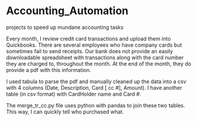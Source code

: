 # Accounting_Automation
projects to speed up mundane accounting tasks


Every month, I review credit card transactions and upload them into Quickbooks. There are several employees who have company
cards but sometimes fail to send receipts. Our bank does not provide an easily downloadable spreadsheet with transactions along with the card number they are charged to,  throughout the month. At the end of the month, they do provide a pdf with this information. 

I used tabula to parse the pdf and manually cleaned up the data into a csv with 4 columns (Date, Description, Card [ cc #], Amount).
I have another table (in csv format) with CardHolder name and Card #. 

The merge_tr_cc.py file uses python with pandas to join these two tables. This way, I can quickly tell who purchased what.
